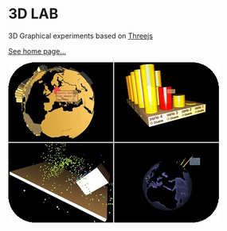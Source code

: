 3D LAB
=======
3D Graphical experiments based on [Threejs](https://threejs.org/ "Threejs link")

[See home page...](https://vboluda.github.io/ "redirection")

![Screenshot](https://github.com/vboluda/3d-lab/blob/master/Screenshots4x4.jpg) 
